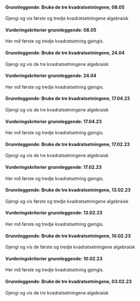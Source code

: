 #### Grunnleggende: Bruke de tre kvadratsetningene,  08.05

Gjengi og vis første og tredje kvadratsetningene algebraisk

#### Vurderingskriterier grunnleggende:  08.05

Her *må* første og tredje kvadratsetning gjengis.

#### Grunnleggende: Bruke de tre kvadratsetningene,  24.04

Gjengi og vis de tre kvadratsetningene algebraisk

#### Vurderingskriterier grunnleggende:  24.04

Her *må* første og tredje kvadratsetning gjengis.

#### Grunnleggende: Bruke de tre kvadratsetningene,  17.04.23

Gjengi og vis de tre kvadratsetningene algebraisk

#### Vurderingskriterier grunnleggende:  17.04.23

Her *må* første og tredje kvadratsetning gjengis.

#### Grunnleggende: Bruke de tre kvadratsetningene,  17.02.23

Gjengi og vis de tre kvadratsetningene algebraisk

#### Vurderingskriterier grunnleggende:  17.02.23

Her *må* første og tredje kvadratsetning gjengis.

#### Grunnleggende: Bruke de tre kvadratsetningene,  13.02.23

Gjengi og vis første og tredje kvadratsetningene algebraisk

#### Vurderingskriterier grunnleggende:  13.02.23

Her *må* første og tredje kvadratsetning gjengis.

#### Grunnleggende: Bruke de tre kvadratsetningene,  10.02.23

Gjengi og vis de første og tredje kvadratsetningene algebraisk

#### Vurderingskriterier grunnleggende:  10.02.23

Her *må* første og tredje kvadratsetning gjengis.

#### Grunnleggende: Bruke de tre kvadratsetningene,  03.02.23

Gjengi og vis de tre kvadratsetningene algebraisk

